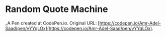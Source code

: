 # Random Quote Machine
 _A Pen created at CodePen.io. Original URL: [https://codepen.io/Amr-Adel-Saad/pen/vYYqLOx](https://codepen.io/Amr-Adel-Saad/pen/vYYqLOx).

 